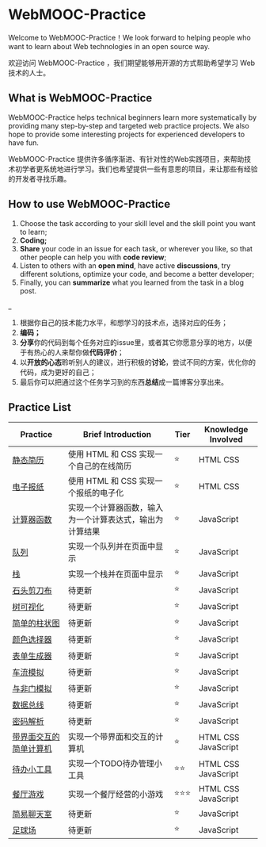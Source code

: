 # WebMOOC-Practice

Welcome to WebMOOC-Practice！We look forward to helping people who want to learn about Web technologies in an open source way.

欢迎访问 WebMOOC-Practice ，我们期望能够用开源的方式帮助希望学习 Web 技术的人士。

## What is WebMOOC-Practice

WebMOOC-Practice helps technical beginners learn more systematically by providing many step-by-step and targeted web practice projects. We also hope to provide some interesting projects for experienced developers to have fun.

WebMOOC-Practice 提供许多循序渐进、有针对性的Web实践项目，来帮助技术初学者更系统地进行学习。我们也希望提供一些有意思的项目，来让那些有经验的开发者寻找乐趣。

## How to use WebMOOC-Practice

1. Choose the task according to your skill level and the skill point you want to learn;
2. **Coding;**
3. **Share** your code in an issue for each task, or wherever you like, so that other people can help you with **code review**;
4. Listen to others with an **open mind**, have active **discussions**, try different solutions, optimize your code, and become a better developer;
5. Finally, you can **summarize** what you learned from the task in a blog post.

_

1. 根据你自己的技术能力水平，和想学习的技术点，选择对应的任务；
2. **编码；**
3. **分享**你的代码到每个任务对应的issue里，或者其它你愿意分享的地方，以便于有热心的人来帮你做**代码评价**；
4. 以**开放的心态**聆听别人的建议，进行积极的**讨论**，尝试不同的方案，优化你的代码，成为更好的自己；
5. 最后你可以把通过这个任务学习到的东西**总结**成一篇博客分享出来。

## Practice List

Practice | Brief Introduction | Tier | Knowledge Involved
------------ | ------------- | ------------- | -------------
[静态简历](./practice_chs/staticresume.md) | 使用 HTML 和 CSS 实现一个自己的在线简历 | :star: | HTML CSS
[电子报纸](./practice_chs/enewspaper.md) | 使用 HTML 和 CSS 实现一个报纸的电子化 | :star: | HTML CSS
[计算器函数](./practice_chs/calcfunc.md) | 实现一个计算器函数，输入为一个计算表达式，输出为计算结果 | :star: | JavaScript
[队列](./practice_chs/queue.md) | 实现一个队列并在页面中显示 | :star: | JavaScript
[栈](./practice_chs/stack.md) | 实现一个栈并在页面中显示 | :star: | JavaScript
[石头剪刀布](./practice_chs/rock-paper-scissors.md) | 待更新 | :star: | JavaScript
[树可视化](./) | 待更新 | :star: | JavaScript
[简单的柱状图](./practice_chs/simplebarchart.md) | 待更新 | :star: | JavaScript
[颜色选择器](./practice_chs/color-picker.md) | 待更新 | :star: | JavaScript
[表单生成器](./) | 待更新 | :star: | JavaScript
[车流模拟](./) | 待更新 | :star: | JavaScript
[与非门模拟](./) | 待更新 | :star: | JavaScript
[数据总线](./) | 待更新 | :star: | JavaScript
[密码解析](./) | 待更新 | :star: | JavaScript
[带界面交互的简单计算机](./practice_chs/simplecalc.md) | 实现一个带界面和交互的计算机 | :star: | HTML CSS JavaScript
[待办小工具](./practice_chs/todo.md) | 实现一个TODO待办管理小工具 | :star::star: | HTML CSS JavaScript
[餐厅游戏](./practice_chs/restaurant.md) | 实现一个餐厅经营的小游戏 | :star::star::star: | HTML CSS JavaScript
[简易聊天室](./) | 待更新 | :star: | JavaScript
[足球场](./) | 待更新 | :star: | JavaScript


